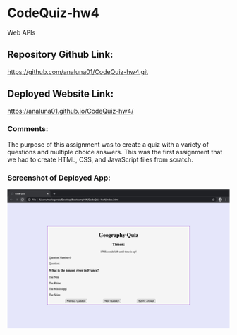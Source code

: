 # CodeQuiz-hw4
Web APIs

## Repository Github Link:
https://github.com/analuna01/CodeQuiz-hw4.git

## Deployed Website Link:
https://analuna01.github.io/CodeQuiz-hw4/

### Comments:
The purpose of this assignment was to create a quiz with a variety of questions and multiple choice answers. This was the first assignment that we had to create HTML, CSS, and JavaScript files from scratch. 

### Screenshot of Deployed App:

<img src="CodeQuiz_DeployedApp.jpg">
